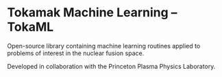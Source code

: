 # Tokamak Machine Learning – TokaML

Open-source library containing machine learning routines applied to problems of interest in the nuclear fusion space.

Developed in collaboration with the Princeton Plasma Physics Laboratory.
